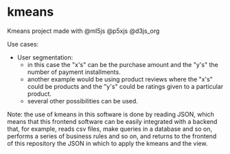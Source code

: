# kmeans

Kmeans project made with @ml5js @p5xjs @d3js_org


Use cases:
 
 - User segmentation:
   - in this case the "x's" can be the purchase amount and the "y's" the number of payment installments.
   - another example would be using product reviews where the "x's" could be products and the "y's" could be ratings given to a particular product.
   - several other possibilities can be used.

Note: the use of kmeans in this software is done by reading JSON, which means that this frontend software can be easily integrated with a backend that, for example, reads csv files, make queries in a database and so on, performs a series of business rules and so on, and returns to the frontend of this repository the JSON in which to apply the kmeans and the view.
